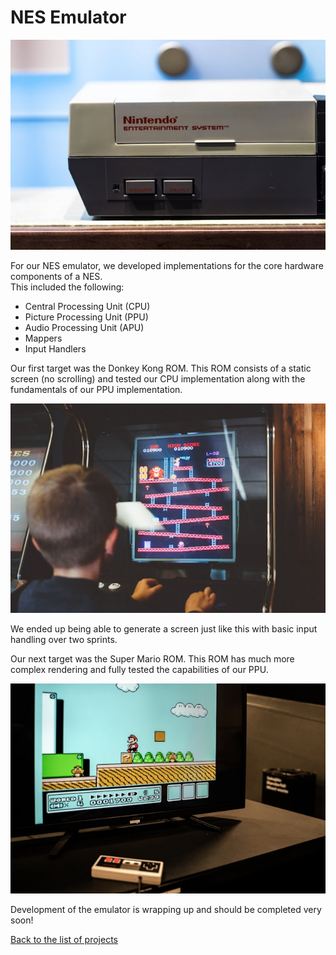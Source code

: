 # NES Emulator  
![](assets/jason-leung-ZV7lnfyQLmA-unsplash.jpg)  

For our NES emulator, we developed implementations for the core hardware components of a NES.  
This included the following:  
- Central Processing Unit (CPU)
- Picture Processing Unit (PPU)
- Audio Processing Unit (APU)
- Mappers
- Input Handlers

Our first target was the Donkey Kong ROM. This ROM consists of a static screen (no scrolling) and tested our CPU implementation along with the fundamentals of our PPU implementation.  

![](assets/kelly-sikkema-PgToaHfQjq0-unsplash.jpg)  

We ended up being able to generate a screen just like this with basic input handling over two sprints.  

Our next target was the Super Mario ROM. This ROM has much more complex rendering and fully tested the capabilities of our PPU.  

![](assets/zack-yeo-93dD3vxHRiQ-unsplash.jpg)  

Development of the emulator is wrapping up and should be completed very soon!  

[Back to the list of projects](projects.md)  
